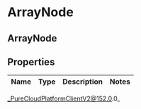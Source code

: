 # ArrayNode

## ArrayNode

## Properties

|Name | Type | Description | Notes|
|------------ | ------------- | ------------- | -------------|



_PureCloudPlatformClientV2@152.0.0_
